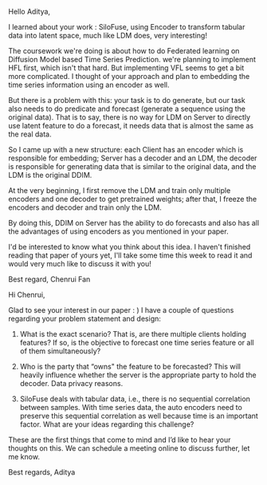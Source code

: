 
Hello Aditya,

I learned about your work : SiloFuse, using Encoder to transform tabular data into latent space, much like LDM does, very interesting!

The coursework we're doing is about how to do Federated learning on Diffusion Model based Time Series Prediction. we're planning to implement HFL first, which isn't that hard. But implementing VFL seems to get a bit more complicated. I thought of your approach and plan to embedding the time series information using an encoder as well.

But there is a problem with this: your task is to do generate, but our task also needs to do predicate and forecast (generate a sequence using the original data). That is to say, there is no way for LDM on Server to directly use latent feature to do a forecast, it needs data that is almost the same as the real data.

So I came up with a new structure: each Client has an encoder which is responsible for embedding; Server has a decoder and an LDM, the decoder is responsible for generating data that is similar to the original data, and the LDM is the original DDIM.

At the very beginning, I first remove the LDM and train only multiple encoders and one decoder to get pretrained weights; after that, I freeze the encoders and decoder and train only the LDM.

By doing this, DDIM on Server has the ability to do forecasts and also has all the advantages of using encoders as you mentioned in your paper.

I'd be interested to know what you think about this idea. I haven't finished reading that paper of yours yet, I'll take some time this week to read it and would very much like to discuss it with you!

Best regard,
Chenrui Fan

Hi Chenrui,

Glad to see your interest in our paper : ) I have a couple of questions regarding your problem statement and design: 

1) What is the exact scenario? That is, are there multiple clients holding features? If so, is the objective to forecast one time series feature or all of them simultaneously? 

2) Who is the party that “owns" the feature to be forecasted? This will heavily influence whether the server is the appropriate party to hold the decoder. Data privacy reasons.

3) SiloFuse deals with tabular data, i.e., there is no sequential correlation between samples. With time series data, the auto encoders need to preserve this sequential correlation as well because time is an important factor. What are your ideas regarding this challenge?

These are the first things that come to mind and I’d like to hear your thoughts on this. We can schedule a meeting online to discuss further, let me know.

Best regards,
Aditya